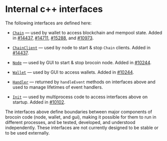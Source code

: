 # Internal c++ interfaces

The following interfaces are defined here:

* [`Chain`](chain.h) — used by wallet to access blockchain and mempool state. Added in [#14437](https://github.com/brocoin/brocoin/pull/14437), [#14711](https://github.com/brocoin/brocoin/pull/14711), [#15288](https://github.com/brocoin/brocoin/pull/15288), and [#10973](https://github.com/brocoin/brocoin/pull/10973).

* [`ChainClient`](chain.h) — used by node to start & stop `Chain` clients. Added in [#14437](https://github.com/brocoin/brocoin/pull/14437).

* [`Node`](node.h) — used by GUI to start & stop brocoin node. Added in [#10244](https://github.com/brocoin/brocoin/pull/10244).

* [`Wallet`](wallet.h) — used by GUI to access wallets. Added in [#10244](https://github.com/brocoin/brocoin/pull/10244).

* [`Handler`](handler.h) — returned by `handleEvent` methods on interfaces above and used to manage lifetimes of event handlers.

* [`Init`](init.h) — used by multiprocess code to access interfaces above on startup. Added in [#10102](https://github.com/brocoin/brocoin/pull/10102).

The interfaces above define boundaries between major components of brocoin code (node, wallet, and gui), making it possible for them to run in different processes, and be tested, developed, and understood independently. These interfaces are not currently designed to be stable or to be used externally.
